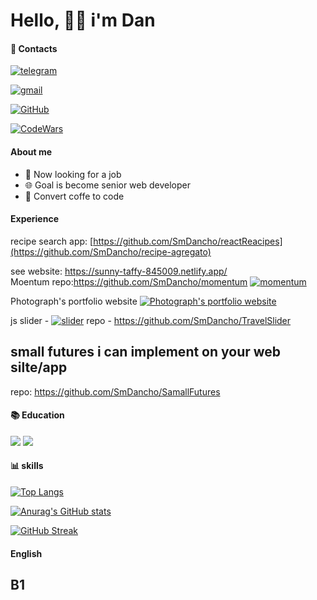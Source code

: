 # Hello, 🤜🤛 i'm Dan

#### 📱 Contacts



[![telegram](https://img.shields.io/badge/Telegram-2CA5E0?style=for-the-badge&logo=telegram&logoColor=white)](https://t.me/aswellsmith)

[![gmail](https://img.shields.io/badge/Gmail-D14836?style=for-the-badge&logo=gmail&logoColor=white)](mailto:dantereshenko69@gmail.com)

[![GitHub](https://img.shields.io/badge/GitHub-100000?style=for-the-badge&logo=github&logoColor=white)](https://github.com/SmDancho)

[![CodeWars](https://img.shields.io/badge/Codewars-B1361E?style=for-the-badge&logo=Codewars&logoColor=white)](https://www.codewars.com/users/SmDancho)






#### About me
   <ul>
    <li>📝 Now looking for a job</li>
    <li>🌐 Goal is become senior web developer</li>
    <li>👨‍ Convert coffe to code</li>
   </ul>

#### Experience
recipe search app: [https://github.com/SmDancho/reactReacipes](https://github.com/SmDancho/recipe-agregato) 

see website: https://sunny-taffy-845009.netlify.app/ <br>
Moentum 
repo:https://github.com/SmDancho/momentum
[![momentum ](https://img.shields.io/badge/GitHub%20Pages-222222?style=for-the-badge&logo=GitHub%20Pages&logoColor=white)](https://smdancho.github.io/momentum/)

Photograph's portfolio website 
[![Photograph's portfolio website](https://img.shields.io/badge/GitHub%20Pages-222222?style=for-the-badge&logo=GitHub%20Pages&logoColor=white)](https://github.com/SmDancho/photograph-s_Portfolio/tree/source-code)



js slider - [![slider](https://img.shields.io/badge/GitHub%20Pages-222222?style=for-the-badge&logo=GitHub%20Pages&logoColor=white)](https://smdancho.github.io/TravelSlider/travelSlider/)
repo - https://github.com/SmDancho/TravelSlider


## small futures i can implement on your web silte/app
   repo: https://github.com/SmDancho/SamallFutures
   




#### 📚 Education
<img src="https://img.shields.io/badge/MDN_Web_Docs-black?style=for-the-badge&logo=mdnwebdocs&logoColor=white">
<img src ="https://img.shields.io/badge/Udemy-EC5252?style=for-the-badge&logo=Udemy&logoColor=white">

#### 📊 skills
[![Top Langs](https://github-readme-stats.vercel.app/api/top-langs/?username=SmDancho&layout=compact&theme=radical)](https://github.com/anuraghazra/github-readme-stats)

[![Anurag's GitHub stats](https://github-readme-stats.vercel.app/api?username=SmDancho&theme=radical)](https://github.com/anuraghazra/github-readme-stats)



[![GitHub Streak](https://github-readme-streak-stats.herokuapp.com/?user=SmDancho)](https://git.io/streak-stats)



#### English

## B1
